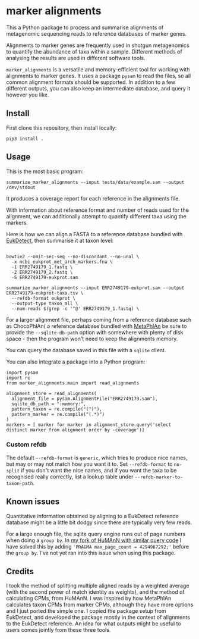 # marker alignments
This a Python package to process and summarise alignments of metagenomic sequencing reads to reference databases of marker genes.

Alignments to marker genes are frequently used in shotgun metagenomics to quantify the abundance of taxa within a sample. Different methods of analysing the results are used in different software tools.

`marker_alignments` is a versatile and memory-efficient tool for working with alignments to marker genes. It uses a package `pysam` to read the files, so all common alignment formats should be supported. In addition to a few different outputs, you can also keep an intermediate database, and query it however you like.

## Install
First clone this repository, then install locally:
```
pip3 install .
```

## Usage
This is the most basic program:

```
summarize_marker_alignments --input tests/data/example.sam --output /dev/stdout
```

It produces a coverage report for each reference in the alignments file.

With information about reference format and number of reads used for the alignment, we can additionally attempt to quantify different taxa using the markers.

Here is how we can align a FASTA to a reference database bundled with [EukDetect](https://github.com/allind/EukDetect), then summarise it at taxon level:

```

bowtie2 --omit-sec-seq --no-discordant --no-unal \
  -x ncbi_eukprot_met_arch_markers.fna \
  -1 ERR2749179_1.fastq \
  -2 ERR2749179_2.fastq \
  -S ERR2749179-eukprot.sam 

summarize_marker_alignments --input ERR2749179-eukprot.sam --output ERR2749179-eukprot-taxa.tsv \
  --refdb-format eukprot \
  --output-type taxon_all \
  --num-reads $(grep -c '^@' ERR2749179_1.fastq) \
```

For a larger alignment file, perhaps coming from a reference database such as ChocoPhlAn( a reference database bundled with [MetaPhlAn](https://github.com/biobakery/MetaPhlAn/) be sure to provide the `--sqlite-db-path` option with somewhere with plenty of disk space - then the program won't need to keep the alignments memory. 

You can query the database saved in this file with a `sqlite` client.

You can also integrate a package into a Python program:
```
import pysam
import re
from marker_alignments.main import read_alignments

alignment_store = read_alignments(
  alignment_file = pysam.AlignmentFile("ERR2749179.sam"),
  sqlite_db_path = ":memory:",
  pattern_taxon = re.compile("(^)"),
  pattern_marker = re.compile("(.*)")
)
markers = [ marker for marker in alignment_store.query('select distinct marker from alignment order by -coverage')]
```
### Custom refdb
The default `--refdb-format` is `generic`, which tries to produce nice names, but may or may not match how you want it to. Set `--refdb-format` to `no-split` if you don't want the nice names, and if you want the taxa to be recognised really correctly, list a lookup table under `--refdb-marker-to-taxon-path`.
## Known issues
Quantitative information obtained by aligning to a EukDetect reference database might be a little bit dodgy since there are typically very few reads.


For a large enough file, the sqlite query engine runs out of page numbers when doing a `group by`. In [my fork of HuMAnN with similar query code](https://github.com/wbazant/humann/commit/1dc767f855) I have solved this by adding `'PRAGMA max_page_count = 4294967292;'` before the `group by`. I've not yet ran into this issue when using this package.

## Credits
I took the method of splitting multiple aligned reads by a weighted average (with the second power of match identity as weights), and the method of calculating CPMs, from HuMAnN.
I was inspired by how MetaPhlAn calculates taxon CPMs from marker CPMs, although they have more options and I just ported the simple one.
I copied the package setup from EukDetect, and developed the package mostly in the context of alignments to the EukDetect reference.
An idea for what outputs might be useful to users comes jointly from these three tools.
